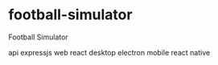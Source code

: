 # football-simulator
Football Simulator


api
 expressjs
web
 react
desktop
 electron
mobile
 react native


